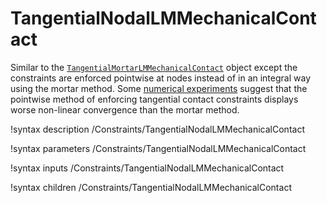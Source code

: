 # TangentialNodalLMMechanicalContact

Similar to the
[`TangentialMortarLMMechanicalContact`](/TangentialMortarLMMechanicalContact.md) object
except the constraints are enforced pointwise at nodes instead of in an integral
way using the mortar method. Some
[numerical experiments](modules/contact/index.md#frictional_table) suggest
that the pointwise method of enforcing tangential contact constraints displays worse
non-linear convergence than the mortar method.

!syntax description /Constraints/TangentialNodalLMMechanicalContact

!syntax parameters /Constraints/TangentialNodalLMMechanicalContact

!syntax inputs /Constraints/TangentialNodalLMMechanicalContact

!syntax children /Constraints/TangentialNodalLMMechanicalContact
